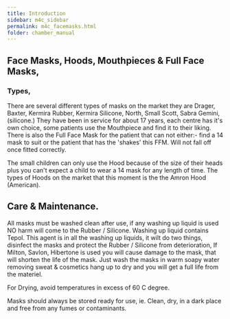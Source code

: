 ```yaml
---
title: Introduction
sidebar: m4c_sidebar
permalink: m4c_facemasks.html
folder: chamber_manual
---
```


## Face Masks, Hoods, Mouthpieces & Full Face Masks,

### Types,

There are several different types of masks on the market they are Drager, Baxter, Kermira Rubber, Kermira Silicone, North, Small Scott, Sabra Gemini, (silicone.) They have been in service for about 17 years, each centre has it's own choice, some patients use the Mouthpiece and find it to their liking. There is also the Full Face Mask for the patient that can not either:- find a 14 mask to suit or the patient that has the 'shakes' this FFM. Will not fall off once fitted correctly.

The small children can only use the Hood because of the size of their heads plus you can't expect a child to wear a 14 mask for any length of time. The types of Hoods on the market that this moment is the the Amron Hood (American).

## Care & Maintenance.

All masks must be washed clean after use, if any washing up liquid is used NO harm will come to the Rubber / Silicone. Washing up liquid contains Tepol. This agent is in all the washing up liquids, it wilt do two things, disinfect the masks and protect the Rubber / Silicone from deterioration, If Milton, Savlon, Hibertone is used you will cause damage to the mask, that will shorten the life of the mask. Just wash the masks in warm soapy water removing sweat & cosmetics hang up to dry and you will get a full life from the materiel.

For Drying, avoid temperatures in excess of 60 C degree.

Masks should always be stored ready for use, ie. Clean, dry, in a dark place and free from any fumes or contaminants.
